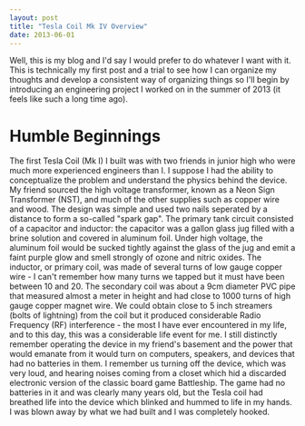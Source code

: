 ```yaml
---
layout: post
title: "Tesla Coil Mk IV Overview"
date: 2013-06-01
---
```


Well, this is my blog and I'd say I would prefer to do whatever I want with it. This is technically my first post and a trial to see
how I can organize my thoughts and develop a consistent way of organizing things so I'll begin by introducing an engineering project I worked on
in the summer of 2013 (it feels like such a long time ago). 

# Humble Beginnings

The first Tesla Coil (Mk I) I built was with two friends in junior high who were much more experienced engineers than I. I suppose I had the ability to 
conceptualize the problem and understand the physics behind the device. My friend sourced the high voltage transformer, known as a 
Neon Sign Transformer (NST), and much of the other supplies such as copper wire and wood. The design was simple
and used two nails seperated by a distance to form a so-called "spark gap". The primary tank circuit consisted of a capacitor and inductor: the
capacitor was a gallon glass jug filled with a brine solution and covered in aluminum foil. Under high voltage, the aluminum foil would be sucked tightly
against the glass of the jug and emit a faint purple glow and smell strongly of ozone and nitric oxides. The inductor, or primary coil, was made of 
several turns of low gauge copper wire - I can't remember how many turns we tapped but it must have been between 10 and 20. 
The secondary coil was about a 9cm diameter PVC pipe that measured almost a meter in height and had close to 1000 turns of high gauge copper magnet wire. 
We could obtain close to 5 inch streamers (bolts of lightning) from the coil but it produced considerable Radio Frequency (RF) interference - 
the most I have ever encountered in my life, and to this day, this was a considerable life event for me. I still distinctly remember operating the device 
in my friend's basement and the power that would emanate from it would turn on computers, speakers, and devices that had no batteries in them. 
I remember us turning off the device, which was very loud, and hearing noises coming from a closet which hid a discarded electronic version of 
the classic board game Battleship. The game had no batteries in it and was clearly many years old, but the Tesla coil had breathed life into the device 
which blinked and hummed to life in my hands. I was blown away by what we had built and I was completely hooked.


